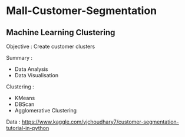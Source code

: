 # Mall-Customer-Segmentation
## Machine Learning Clustering
Objective : Create customer clusters

Summary :
* Data Analysis
* Data Visualisation

Clustering :
* KMeans
* DBScan
* Agglomerative Clustering

Data : https://www.kaggle.com/vjchoudhary7/customer-segmentation-tutorial-in-python
